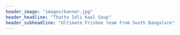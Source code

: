 ```yaml
---
header_image: "images/banner.jpg"
header_headline: "Thatte Idli Kaal Soup"
header_subheadline: "Ultimate Frisbee team from South Bangalore"
---
```

